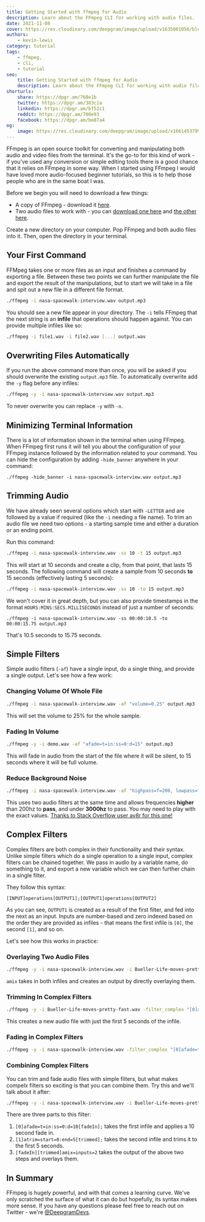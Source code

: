 ```yaml
---
title: Getting Started with ffmpeg for Audio
description: Learn about the FFmpeg CLI for working with audio files.
date: 2021-11-08
cover: https://res.cloudinary.com/deepgram/image/upload/v1635801056/blog/2021/11/ffmpeg-beginners/Getting-Started-with-ffmpeg-blog%402x.jpg
authors:
    - kevin-lewis
category: tutorial
tags:
    - ffmpeg,
    - cli,
    - tutorial
seo:
    title: Getting Started with ffmpeg for Audio
    description: Learn about the FFmpeg CLI for working with audio files.
shorturls:
    share: https://dpgr.am/768e1b
    twitter: https://dpgr.am/383c1a
    linkedin: https://dpgr.am/bf52c1
    reddit: https://dpgr.am/700e93
    facebook: https://dpgr.am/be87a4
og:
    image: https://res.cloudinary.com/deepgram/image/upload/v1661453799/blog/ffmpeg-beginners/ograph.png
---
```


FFmpeg is an open source toolkit for converting and manipulating both audio and video files from the terminal. It's the go-to for this kind of work - if you've used any conversion or simple editing tools there is a good chance that it relies on FFmpeg in some way. When I started using FFmpeg I would have loved more audio-focused beginner tutorials, so this is to help those people who are in the same boat I was.

Before we begin you will need to download a few things:

*   A copy of FFmpeg - download it [here](https://ffmpeg.org).
*   Two audio files to work with - you can [download one here](https://static.deepgram.com/examples/nasa-spacewalk-interview.wav) and [the other here](https://static.deepgram.com/examples/Bueller-Life-moves-pretty-fast.wav).

Create a new directory on your computer. Pop FFmpeg and both audio files into it. Then, open the directory in your terminal.

## Your First Command

FFMpeg takes one or more files as an input and finishes a command by exporting a file. Between these two points we can further manipulate the file and export the result of the manipulations, but to start we will take in a file and spit out a new file in a different file format.

```sh
./ffmpeg -i nasa-spacewalk-interview.wav output.mp3
```

You should see a new file appear in your directory. The `-i` tells FFmpeg that the next string is an **infile** that operations should happen against. You can provide multiple infiles like so:

```sh
./ffmpeg -i file1.wav -i file2.wav [...] output.wav
```

## Overwriting Files Automatically

If you run the above command more than once, you will be asked if you should overwrite the existing `output.mp3` file. To automatically overwrite add the `-y` flag before any infiles:

```sh
./ffmpeg -y -i nasa-spacewalk-interview.wav output.mp3
```

To never overwrite you can replace `-y` with `-n`.

## Minimizing Terminal Information

There is a lot of information shown in the terminal when using FFmpeg. When FFmpeg first runs it will tell you about the configuration of your FFmpeg instance followed by the information related to your command. You can hide the configuration by adding `-hide_banner` anywhere in your command:

    ./ffmpeg -hide_banner -i nasa-spacewalk-interview.wav output.mp3

## Trimming Audio

We have already seen several options which start with `-LETTER` and are followed by a value if required (like the `-i` needing a file name). To trim an audio file we need two options - a starting sample time and either a duration or an ending point.

Run this command:

```sh
./ffmpeg -i nasa-spacewalk-interview.wav -ss 10 -t 15 output.mp3
```

This will start at 10 seconds and create a clip, from that point, that lasts 15 seconds. The following command will create a sample from 10 seconds **to** 15 seconds (effectively lasting 5 seconds):

```sh
./ffmpeg -i nasa-spacewalk-interview.wav -ss 10 -to 15 output.mp3
```

We won't cover it in great depth, but you can also provide timestamps in the format `HOURS:MINS:SECS.MILLISECONDS` instead of just a number of seconds:

    ./ffmpeg -i nasa-spacewalk-interview.wav -ss 00:00:10.5 -to 00:00:15.75 output.mp3

That's 10.5 seconds to 15.75 seconds.

## Simple Filters

Simple audio filters (`-af`) have a single input, do a single thing, and provide a single output. Let's see how a few work:

### Changing Volume Of Whole File

```sh
./ffmpeg -i nasa-spacewalk-interview.wav -af "volume=0.25" output.mp3
```

This will set the volume to 25% for the whole sample.

### Fading In Volume

```sh
./ffmpeg -y -i demo.wav -af "afade=t=in:ss=0:d=15" output.mp3
```

This will fade in audio from the start of the file where it will be silent, to 15 seconds where it will be full volume.

### Reduce Background Noise

```sh
./ffmpeg -i nasa-spacewalk-interview.wav -af "highpass=f=200, lowpass=f=3000" output.mp3
```

This uses two audio filters at the same time and allows frequencies **higher** than 200hz to **pass**, and under **3000hz** to pass. You may need to play with the exact values. [Thanks to Stack Overflow user av8r for this one!](https://superuser.com/a/835585)

## Complex Filters

Complex filters are both complex in their functionality and their syntax. Unlike simple filters which do a single operation to a single input, complex filters can be chained together. We pass in audio by a variable name, do something to it, and export a new variable which we can then further chain in a single filter.

They follow this syntax:

    [INPUT]operations[OUTPUT1];[OUTPUT1]operations[OUTPUT2]

As you can see, `OUTPUT1` is created as a result of the first filter, and fed into the next as an input. Inputs are number-based and zero indexed based on the order they are provided as infiles - that means the first infile is `[0]`, the second `[1]`, and so on.

Let's see how this works in practice:

### Overlaying Two Audio Files

```sh
./ffmpeg -y -i nasa-spacewalk-interview.wav -i Bueller-Life-moves-pretty-fast.wav -filter_complex "[0][1]amix=inputs=2" output.mp3
```

`amix` takes in both infiles and creates an output by directly overlaying them.

### Trimming In Complex Filters

```sh
./ffmpeg -y -i Bueller-Life-moves-pretty-fast.wav -filter_complex "[0]atrim=start=0:end=5" output.mp3
```

This creates a new audio file with just the first 5 seconds of the infile.

### Fading in Complex Filters

```sh
./ffmpeg -y -i nasa-spacewalk-interview.wav -filter_complex "[0]afade=t=in:ss=0:d=10" output.mp3
```

### Combining Complex Filters

You can trim and fade audio files with simple filters, but what makes compelx filters so exciting is that you can combine them. Try this and we'll talk about it after:

```sh
./ffmpeg -y -i nasa-spacewalk-interview.wav -i Bueller-Life-moves-pretty-fast.wav -filter_complex "[0]afade=t=in:ss=0:d=10[fadeIn];[1]atrim=start=0:end=5[trimmed];[fadeIn][trimmed]amix=inputs=2" output.mp3
```

There are three parts to this filter:

1.  `[0]afade=t=in:ss=0:d=10[fadeIn];` takes the first infile and applies a 10 second fade in.
2.  `[1]atrim=start=0:end=5[trimmed];` takes the second infile and trims it to the first 5 seconds.
3.  `[fadeIn][trimmed]amix=inputs=2` takes the output of the above two steps and overlays them.

## In Summary

FFmpeg is hugely powerful, and with that comes a learning curve. We've only scratched the surface of what it can do but hopefully, its syntax makes more sense. If you have any questions please feel free to reach out on Twitter - we're [@DeepgramDevs](https://twitter.com/DeepgramDevs).

